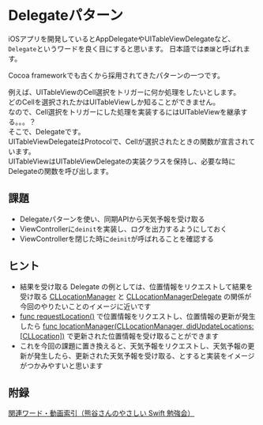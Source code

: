 # Delegateパターン

iOSアプリを開発しているとAppDelegateやUITableViewDelegateなど、  
`Delegate`というワードを良く目にすると思います。
日本語では`委譲`と呼ばれます。

Cocoa frameworkでも古くから採用されてきたパターンの一つです。

例えば、UITableViewのCell選択をトリガーに何か処理をしたいとします。  
どのCellを選択されたかはUITableViewしか知ることができません。  
なので、Cell選択をトリガーにした処理を実装するにはUITableViewを継承する。。。？  
そこで、Delegateです。  
UITableViewDelegateはProtocolで、Cellが選択されたときの関数が宣言されています。  
UITableViewはUITableViewDelegateの実装クラスを保持し、必要な時にDelegateの関数を呼び出します。

## 課題
- Delegateパターンを使い、同期APIから天気予報を受け取る
- ViewControllerに`deinit`を実装し、ログを出力するようにしておく
- ViewControllerを閉じた時に`deinit`が呼ばれることを確認する

## ヒント
- 結果を受け取る Delegate の例としては、位置情報をリクエストして結果を受け取る [CLLocationManager](https://developer.apple.com/documentation/corelocation/cllocationmanager) と [CLLocationManagerDelegate](https://developer.apple.com/documentation/corelocation/cllocationmanagerdelegate) の関係が今回のやりたいことのイメージに近いです
- [func requestLocation()](https://developer.apple.com/documentation/corelocation/cllocationmanager/1620548-requestlocation) で位置情報をリクエストし、位置情報の更新が発生したら [func locationManager(CLLocationManager, didUpdateLocations: [CLLocation])](https://developer.apple.com/documentation/corelocation/cllocationmanagerdelegate/1423615-locationmanager) で更新された位置情報を受け取ることができます
- これを今回の課題に置き換えると、天気予報をリクエストし、天気予報の更新が発生したら、更新された天気予報を受け取る、とすると実装をイメージがつかみやすいと思います

## 附録
[関連ワード・動画索引（熊谷さんのやさしい Swift 勉強会）](https://yumemi.notion.site/9a80a2dce3374ac68f67980ed633c038)
